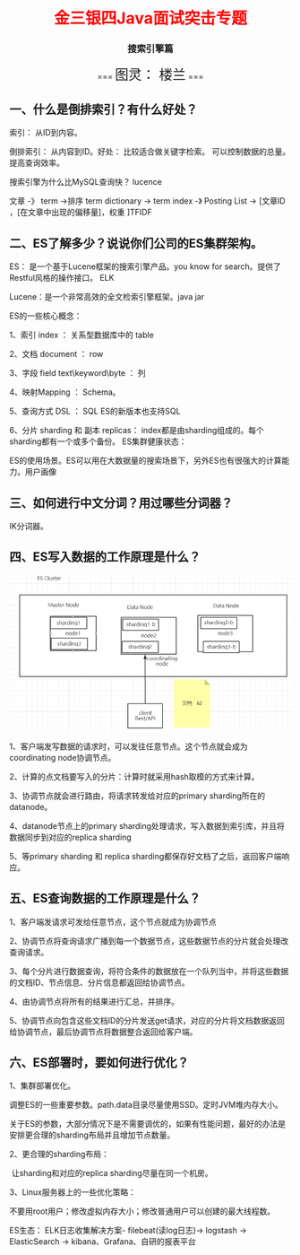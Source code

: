 <center><h1><font color="red">
    金三银四Java面试突击专题
</font></h1>
<h3>
    搜索引擎篇
    </h3>
    === <font size="5">图灵： 楼兰</font> ===
</center>

## 一、什么是倒排索引？有什么好处？

索引： 从ID到内容。

倒排索引： 从内容到ID。好处： 比较适合做关键字检索。 可以控制数据的总量。提高查询效率。

搜索引擎为什么比MySQL查询快？ lucence

文章 -》 term ->排序 term dictionary -> term index -》 Posting List -> [文章ID ，[在文章中出现的偏移量]，权重 ]TFIDF

## 二、ES了解多少？说说你们公司的ES集群架构。

ES： 是一个基于Lucene框架的搜索引擎产品。you know for search。提供了Restful风格的操作接口。 ELK

Lucene：是一个非常高效的全文检索引擎框架。java jar

ES的一些核心概念：

1、索引 index ： 关系型数据库中的 table

2、文档 document ： row

3、字段 field text\keyword\byte ： 列

4、映射Mapping ： Schema。

5、查询方式 DSL ： SQL ES的新版本也支持SQL

6、分片 sharding 和 副本 replicas： index都是由sharding组成的。每个sharding都有一个或多个备份。 ES集群健康状态：

ES的使用场景。ES可以用在大数据量的搜索场景下，另外ES也有很强大的计算能力。用户画像

## 三、如何进行中文分词？用过哪些分词器？

IK分词器。

## 四、ES写入数据的工作原理是什么？

![1616577461976](1616577461976.png)

1、客户端发写数据的请求时，可以发往任意节点。这个节点就会成为coordinating node协调节点。

2、计算的点文档要写入的分片：计算时就采用hash取模的方式来计算。

3、协调节点就会进行路由，将请求转发给对应的primary sharding所在的datanode。

4、datanode节点上的primary sharding处理请求，写入数据到索引库，并且将数据同步到对应的replica sharding

5、等primary sharding 和 replica sharding都保存好文档了之后，返回客户端响应。

## 五、ES查询数据的工作原理是什么？

1、客户端发请求可发给任意节点，这个节点就成为协调节点

2、协调节点将查询请求广播到每一个数据节点，这些数据节点的分片就会处理改查询请求。

3、每个分片进行数据查询，将符合条件的数据放在一个队列当中，并将这些数据的文档ID、节点信息、分片信息都返回给协调节点。

4、由协调节点将所有的结果进行汇总，并排序。

5、协调节点向包含这些文档ID的分片发送get请求，对应的分片将文档数据返回给协调节点，最后协调节点将数据整合返回给客户端。

## 六、ES部署时，要如何进行优化？

1、集群部署优化。

​ 调整ES的一些重要参数。path.data目录尽量使用SSD。定时JVM堆内存大小。

​ 关于ES的参数，大部分情况下是不需要调优的，如果有性能问题，最好的办法是安排更合理的sharding布局并且增加节点数量。

2、更合理的sharding布局：

​ 让sharding和对应的replica sharding尽量在同一个机房。

3、Linux服务器上的一些优化策略：

​ 不要用root用户；修改虚拟内存大小；修改普通用户可以创建的最大线程数。

ES生态： ELK日志收集解决方案- filebeat(读log日志)-> logstash -> ElasticSearch -> kibana、Grafana、自研的报表平台



